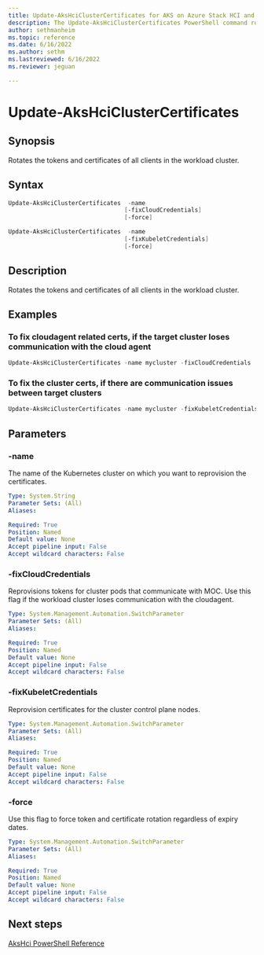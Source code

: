 ```yaml
---
title: Update-AksHciClusterCertificates for AKS on Azure Stack HCI and Windows Server
description: The Update-AksHciClusterCertificates PowerShell command rotates tokens and certificates of all clients in the workload cluster.
author: sethmanheim
ms.topic: reference
ms.date: 6/16/2022
ms.author: sethm 
ms.lastreviewed: 6/16/2022
ms.reviewer: jeguan

---
```


# Update-AksHciClusterCertificates

## Synopsis

Rotates the tokens and certificates of all clients in the workload cluster.

## Syntax

```powershell
Update-AksHciClusterCertificates  -name
                                 [-fixCloudCredentials]
                                 [-force]
```

```powershell
Update-AksHciClusterCertificates  -name
                                 [-fixKubeletCredentials]
                                 [-force]
```

## Description

Rotates the tokens and certificates of all clients in the workload cluster.

## Examples

### To fix cloudagent related certs, if the target cluster loses communication with the cloud agent

```PowerShell
Update-AksHciClusterCertificates -name mycluster -fixCloudCredentials
```

### To fix the cluster certs, if there are communication issues between target clusters

```PowerShell
Update-AksHciClusterCertificates -name mycluster -fixKubeletCredentials
```

## Parameters

### -name

The name of the Kubernetes cluster on which you want to reprovision the certificates.

```yaml
Type: System.String
Parameter Sets: (All)
Aliases:

Required: True
Position: Named
Default value: None
Accept pipeline input: False
Accept wildcard characters: False
```

### -fixCloudCredentials

Reprovisions tokens for cluster pods that communicate with MOC. Use this flag if the workload cluster loses communication with the cloudagent.

```yaml
Type: System.Management.Automation.SwitchParameter
Parameter Sets: (All)
Aliases:

Required: True
Position: Named
Default value: None
Accept pipeline input: False
Accept wildcard characters: False
```

### -fixKubeletCredentials

Reprovision certificates for the cluster control plane nodes.

```yaml
Type: System.Management.Automation.SwitchParameter
Parameter Sets: (All)
Aliases:

Required: True
Position: Named
Default value: None
Accept pipeline input: False
Accept wildcard characters: False
```

### -force

Use this flag to force token and certificate rotation regardless of expiry dates.

```yaml
Type: System.Management.Automation.SwitchParameter
Parameter Sets: (All)
Aliases:

Required: True
Position: Named
Default value: None
Accept pipeline input: False
Accept wildcard characters: False
```

## Next steps

[AksHci PowerShell Reference](index.md)
